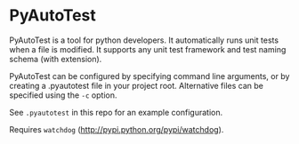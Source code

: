 PyAutoTest
==========


PyAutoTest is a tool for python developers. It automatically runs unit tests 
when a file is modified.  It supports any unit test framework and test naming 
schema (with extension).

PyAutoTest can be configured by specifying command line arguments, or by creating
a .pyautotest file in your project root.  Alternative files can be specified
using the `-c` option.

See `.pyautotest` in this repo for an example configuration.

Requires `watchdog` (http://pypi.python.org/pypi/watchdog).
